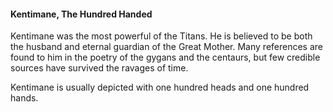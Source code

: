 #### Kentimane, The Hundred Handed  
Kentimane was the most powerful of the Titans. He is believed to be both the husband and eternal guardian of the Great Mother. Many references are found to him in the poetry of the gygans and the centaurs, but few credible sources have survived the ravages of time.  
  
Kentimane is usually depicted with one hundred heads and one hundred hands.
